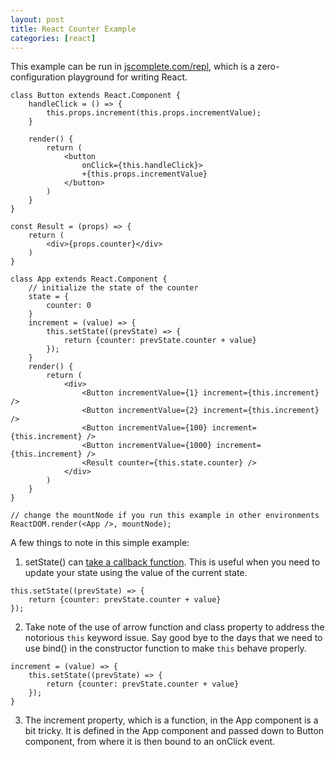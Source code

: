 ```yaml
---
layout: post
title: React Counter Example
categories: [react]
---
```


This example can be run in [jscomplete.com/repl](https://jscomplete.com/repl), which is a zero-configuration playground for writing React.

```
class Button extends React.Component {
    handleClick = () => {
        this.props.increment(this.props.incrementValue);
    }

	render() {
        return (
            <button 
                onClick={this.handleClick}>
                +{this.props.incrementValue}
            </button>    
        )
    }
}

const Result = (props) => {
    return (
        <div>{props.counter}</div>
    )
}

class App extends React.Component {
	// initialize the state of the counter
	state = {
    	counter: 0
    }
    increment = (value) => {
        this.setState((prevState) => {
            return {counter: prevState.counter + value}
        });
    }
    render() {
        return (
            <div>
                <Button incrementValue={1} increment={this.increment} />
                <Button incrementValue={2} increment={this.increment} />
                <Button incrementValue={100} increment={this.increment} />
                <Button incrementValue={1000} increment={this.increment} />        
                <Result counter={this.state.counter} />
            </div>
        )
    }
}

// change the mountNode if you run this example in other environments
ReactDOM.render(<App />, mountNode);
```
A few things to note in this simple example:

1. setState() can [take a callback function](https://facebook.github.io/react/docs/react-component.html). This is useful when you need to update your state using the value of the current state.
```
this.setState((prevState) => {
    return {counter: prevState.counter + value}
});
```
2. Take note of the use of arrow function and class property to address the notorious `this` keyword issue. Say good bye to the days that we need to use bind() in the constructor function to make `this` behave properly.
```
increment = (value) => {
    this.setState((prevState) => {
        return {counter: prevState.counter + value}
    });
}
```
3. The increment property, which is a function, in the App component is a bit tricky. It is defined in the App component and passed down to Button component, from where it is then bound to an onClick event.